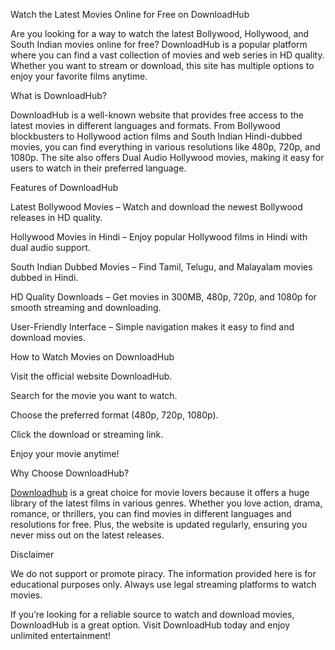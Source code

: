 Watch the Latest Movies Online for Free on DownloadHub

Are you looking for a way to watch the latest Bollywood, Hollywood, and South Indian movies online for free? DownloadHub is a popular platform where you can find a vast collection of movies and web series in HD quality. Whether you want to stream or download, this site has multiple options to enjoy your favorite films anytime.

What is DownloadHub?

DownloadHub is a well-known website that provides free access to the latest movies in different languages and formats. From Bollywood blockbusters to Hollywood action films and South Indian Hindi-dubbed movies, you can find everything in various resolutions like 480p, 720p, and 1080p. The site also offers Dual Audio Hollywood movies, making it easy for users to watch in their preferred language.

Features of DownloadHub

Latest Bollywood Movies – Watch and download the newest Bollywood releases in HD quality.

Hollywood Movies in Hindi – Enjoy popular Hollywood films in Hindi with dual audio support.

South Indian Dubbed Movies – Find Tamil, Telugu, and Malayalam movies dubbed in Hindi.

HD Quality Downloads – Get movies in 300MB, 480p, 720p, and 1080p for smooth streaming and downloading.

User-Friendly Interface – Simple navigation makes it easy to find and download movies.

How to Watch Movies on DownloadHub

Visit the official website DownloadHub.

Search for the movie you want to watch.

Choose the preferred format (480p, 720p, 1080p).

Click the download or streaming link.

Enjoy your movie anytime!

Why Choose DownloadHub?

<a href="https://downloadhub.us/">Downloadhub</a> is a great choice for movie lovers because it offers a huge library of the latest films in various genres. Whether you love action, drama, romance, or thrillers, you can find movies in different languages and resolutions for free. Plus, the website is updated regularly, ensuring you never miss out on the latest releases.

Disclaimer

We do not support or promote piracy. The information provided here is for educational purposes only. Always use legal streaming platforms to watch movies.

If you’re looking for a reliable source to watch and download movies, DownloadHub is a great option. Visit DownloadHub today and enjoy unlimited entertainment!
